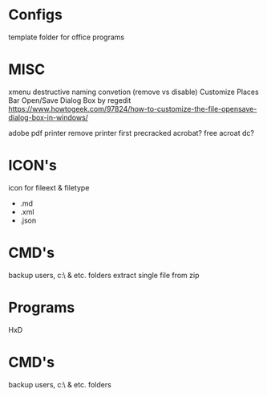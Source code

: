 # Configs
template folder for office programs

# MISC
xmenu
destructive naming convetion (remove vs disable)
Customize Places Bar Open/Save Dialog Box by regedit
	https://www.howtogeek.com/97824/how-to-customize-the-file-opensave-dialog-box-in-windows/

adobe pdf printer
	remove printer first
	precracked acrobat?
	free acroat dc?

# ICON's
icon for fileext & filetype
- .md
- .xml
- .json

# CMD's
backup  users, c:\ & etc. folders
extract single file from zip


# Programs
HxD

# CMD's
backup  users, c:\ & etc. folders
